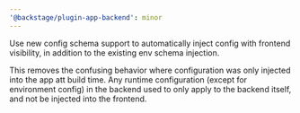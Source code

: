 ```yaml
---
'@backstage/plugin-app-backend': minor
---
```


Use new config schema support to automatically inject config with frontend visibility, in addition to the existing env schema injection.

This removes the confusing behavior where configuration was only injected into the app att build time. Any runtime configuration (except for environment config) in the backend used to only apply to the backend itself, and not be injected into the frontend.
